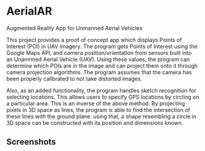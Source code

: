 # AerialAR
Augmented Reality App for Unmanned Aerial Vehicles

This project provides a proof of concept app which displays Points of Interest (POI) in UAV Imagery. 
The program gets Points of Interest using the Google Maps API, and camera position/orientation 
from sensors built into an Unamnned Aerial Vehicle (UAV).
Using these values, the program can determine which POIs are in the image 
and can project them onto it through camera projection algorithms.
The program assumes that the camera has been properly calibrated to not take distorted images.

Also, as an added functionality, the program handles sketch recognition for selecting locations. 
This allows users to specify GPS locations by circling on a particular area.
This is an inverse of the above method. By projecting pixels in 3D space as lines, 
the program is able to find the intersection of these lines with the ground plane. using that,
a shape resembling a circle in 3D space can be constructed with its position and dimensions known.

## Screenshots
